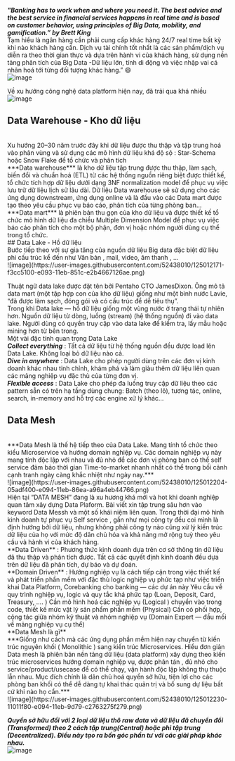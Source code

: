 ***"Banking has to work when and where you need it. The best advice and the best service in financial services happens in real time and is based on customer behavior, using principles of Big Data, mobility, and gamification.” by Brett King***
<br/>
Tạm hiểu là ngân hàng cần phải cung cấp khác hàng 24/7 real time bất kỳ khi nào khách hàng cần. Dịch vụ tài chính tốt nhất là các sản phẩm/dịch vụ diễn ra theo thời gian thực và dựa trên hành vi của khách hàng, sử dụng nền tảng phân tích của Big Data -Dữ liệu lớn, tính di động và việc nhập vai cá nhân hoá tới từng đối tượng khác hàng.” :smile: 
<br/>
![image](https://user-images.githubusercontent.com/52438010/125012132-deefbd80-e093-11eb-8ce9-06b6a4e1aaf1.png)
<br/>

Về xu hướng công nghệ data platform hiện nay, đã trải qua khá nhiều
<br/>
![image](https://user-images.githubusercontent.com/52438010/125012157-eadb7f80-e093-11eb-8b43-04171c91b5b1.png)
<br/>
## Data Warehouse - Kho dữ liệu
<br/>
Xu hướng 20–30 năm trước đây khi dữ liệu được thu thập và tập trung hoá vào phân vùng và sử dụng các mô hình dữ liệu khá độ sộ : Star-Schema hoặc Snow Flake để tổ chức và phân tích
<br/>
***Data warehouse*** là kho dữ liệu tập trung được thu thập, làm sạch, biến đổi và chuẩn hoá (ETL) từ các hệ thống nguồn riêng biệt được thiết kế, tổ chức tích hợp dữ liệu dưới dạng 3NF normalization model để phục vụ việc lưu trữ dữ liệu lịch sử lâu dài. Dữ liệu Data warehouse sẽ sử dụng cho các ứng dụng downstream, ứng dụng online và là đầu vào các Data mart được tạo theo yêu cầu phục vụ báo cáo, phân tích của từng phòng ban…
<br/>
***Data mart*** là phiên bản thu gọn của kho dữ liệu và được thiết kế tổ chức mô hình dữ liệu đa chiều Multiple Dimension Model để phục vụ việc báo cáo phân tích cho một bộ phận, đơn vị hoặc nhóm người dùng cụ thể trong tổ chức.
<br/>
## Data Lake - Hồ dữ liệu
<br/>
Bước tiếp theo với sự gia tăng của nguồn dữ liệu Big data đặc biệt dữ liệu phi cấu trúc kể đến như Văn bản , mail, video, âm thanh , …
<br/>
![image](https://user-images.githubusercontent.com/52438010/125012171-f3cc5100-e093-11eb-851c-e2b4667126ae.png)
<br/>

Thuật ngữ data lake được đặt tên bởi Pentaho CTO JamesDixon. Ông mô tả data mart (một tập hợp con của kho dữ liệu) giống như một bình nước Lavie, “đã được làm sạch, đóng gói và có cấu trúc để dễ tiêu thụ”.
<br/>
Trong khi Data lake — hồ dữ liệu giống một vùng nước ở trạng thái tự nhiên hơn. Nguồn dữ liệu từ dòng, luồng (stream) (hệ thống nguồn) đi vào data lake. Người dùng có quyền truy cập vào data lake để kiểm tra, lấy mẫu hoặc mining hơn từ bên trong.
<br/>
Một vài đặc tính quan trọng Data Lake
<br/>
***Collect everything*** : Tất cả dữ liệu từ hệ thống nguồn đều được load lên Data Lake. Không loại bỏ dữ liệu nào cả.
<br/>
***Dive in anywhere*** : Data Lake cho phép người dùng trên các đơn vị kinh doanh khác nhau tinh chỉnh, khám phá và làm giàu thêm dữ liệu liên quan các mảng nghiệp vụ đặc thù của từng đơn vị.
<br/>
***Flexible access*** : Data Lake cho phép đa luồng truy cập dữ liệu theo các pattern sẵn có trên hạ tầng dùng chung: Batch (theo lô), tương tác, online, search, in-memory and hỗ trợ các engine xử lý khác…
<br/>
## Data Mesh
<br/>
***Data Mesh là thế hệ tiếp theo của Data Lake. Mang tính tổ chức theo kiểu Microservice và hướng domain nghiệp vụ. Các domain nghiệp vụ này mang tính độc lập với nhau và đủ nhỏ để các đơn vị phòng ban có thể self service đảm bảo thời gian Time-to-market nhanh nhất có thể trong bối cảnh cạnh tranh ngày càng khắc nhiệt như ngày nay.***
<br/>
![image](https://user-images.githubusercontent.com/52438010/125012204-05adf400-e094-11eb-86ea-a96a4eb44766.png)
<br/>
Hiện tại “DATA MESH” đang là xu hương khá mới và hot khi doanh nghiệp quan tâm xây dựng Data Plaform. Bài viết xin tập trung sâu hơn vào keyword Data Messh và một số khái niệm liên quan.
Trong thời đại mô hình kinh doanh tự phục vụ Self service , gần như mọi công ty đều coi mình là định hướng bởi dữ liệu, nhưng không phải công ty nào cũng xử lý kiến trúc dữ liệu của họ với mức độ dân chủ hóa và khả năng mở rộng tuỳ theo yêu cầu và hành vi của khách hàng.
<br/>
**Data Driven** : Phương thức kinh doanh dựa trên cơ sở thông tin dữ liệu đã thu thập và phân tích được. Tất cả các quyết định kinh doanh đều dựa trên dữ liệu đã phân tích, dự báo và dự đoán.
<br/>
**Domain Driven** : Hướng nghiệp vụ là cách tiếp cận trong việc thiết kế và phát triển phần mềm với đặc thù logic nghiệp vụ phức tạp như việc triển khai Data Platform, Corebanking cho banking — các dự án này
Yêu cầu về quy trình nghiệp vụ, logic và quy tắc khá phức tạp (Loan, Deposit, Card, Treasury, …. )
Cần mô hình hoá các nghiệp vụ (Logical ) chuyển vào trong code, thiết kế mức vật lý sản phẩm phần mềm (Physical)
Cần có phối hợp, cộng tác giữa nhóm kỹ thuật và nhóm nghiệp vụ (Domain Expert — đầu mối về mảng nghiệp vụ cụ thể)
<br/>
**Data Mesh là gì**
<br/>
***Giống như cách mà các ứng dụng phần mềm hiện nay chuyển từ kiến trúc nguyên khối ( Monolithic ) sang kiến trúc Microservices. Hiểu đơn giản Data mesh là phiên bản nền tảng dữ liệu (data platform) xây dựng theo kiến trúc microservices hướng domain nghiệp vụ, được phân tán , đủ nhỏ cho service/product/usecase để có thể chạy, vận hành độc lập không thụ thuộc lẫn nhau. Mục đích chính là dân chủ hoá quyền sở hữu, tiện lợi cho các phòng ban khối có thể dễ dàng tự khai thác quản trị và bổ sung dự liệu bất cứ khi nào họ cần.***
<br/>
![image](https://user-images.githubusercontent.com/52438010/125012230-11011f80-e094-11eb-9d79-c2763275f279.png)
<br/>

***Quyền sở hữu đối với 2 loại dữ liệu thô raw data và dữ liệu đã chuyển đổi (Transformed) theo 2 cách tập trung(Central) hoặc phi tập trung (Decentralized). Điều này tạo ra bốn góc phần tư với các giải pháp khác nhau.***
<br/>
![image](https://user-images.githubusercontent.com/52438010/125012248-15c5d380-e094-11eb-9232-f03c460c9a47.png)

